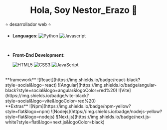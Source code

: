 <div align="center">
<h1 align="center">Hola, Soy Nestor_Erazo 👋</h1>
</div>


⭐ desarrollador web ⭐ 

<p align="center">

- **Languages**:
    ![Python](https://img.shields.io/badge/Python%20-%2314354C.svg?style=for-the-badge&logo=python&logoColor=white)
    ![Javascript](https://img.shields.io/badge/javascript-yellow?style=social&logo=javascript&logoColor=yellow)

  

<br>   
    
- **Front-End Development**:

   ![HTML5](https://img.shields.io/badge/HTML5%20-%23E34F26.svg?style=for-the-badge&logo=html5&logoColor=white)
   ![CSS3](https://img.shields.io/badge/CSS%20-%231572B6.svg?style=for-the-badge&logo=css3&logoColor=white)
   ![JavaScript](https://img.shields.io/badge/JavaScript%20-%23F7DF1E.svg?style=for-the-badge&logo=javascript&logoColor=black)

<br>
**framework**
![React](https://img.shields.io/badge/react-black?style=social&logo=react)
![Angular](https://img.shields.io/badge/angular-black?style=social&logo=angular&logoColor=red%20)
![Vite](https://img.shields.io/badge/vite-black?style=social&logo=vite&logoColor=red%20)

<br>
**Extras**
![Npm](https://img.shields.io/badge/npm-yellow?style=flat&logo=npm)
![Nodejs](https://img.shields.io/badge/nodejs-yellow?style=flat&logo=nodejs)
![Next.js](https://img.shields.io/badge/next.js-white?style=flat&logo=next.js&logoColor=black)





  
</p>
